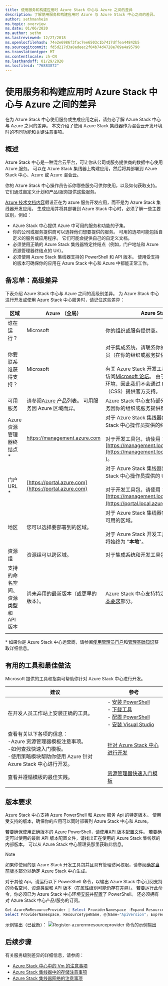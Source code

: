 ```yaml
---
title: 使用服务和构建应用时 Azure Stack 中心与 Azure 之间的差异
description: 了解使用服务和构建应用时 Azure 与 Azure Stack 中心之间的差异。
author: sethmanheim
ms.topic: overview
ms.date: 01/06/2020
ms.author: sethm
ms.lastreviewed: 12/27/2018
ms.openlocfilehash: 74e2e6986f3fac7ee6503c1b7417dffea44842b5
ms.sourcegitcommit: fd5d217d3a8adeec2f04b74d4728e709a4a95790
ms.translationtype: MT
ms.contentlocale: zh-CN
ms.lasthandoff: 01/29/2020
ms.locfileid: "76883872"
---
```

# <a name="differences-between-azure-stack-hub-and-azure-when-using-services-and-building-apps"></a>使用服务和构建应用时 Azure Stack 中心与 Azure 之间的差异

在为 Azure Stack 中心使用服务或生成应用之前，请务必了解 Azure Stack 中心与 Azure 之间的差异。 本文介绍了使用 Azure Stack 集线器作为混合云开发环境时的不同功能和关键注意事项。

## <a name="overview"></a>概述

Azure Stack 中心是一种混合云平台，可让你从公司或服务提供商的数据中心使用 Azure 服务。 可以在 Azure Stack 集线器上构建应用，然后将其部署到 Azure Stack 中心、Azure 或 Azure 混合云。

你的 Azure Stack 中心操作员告诉你哪些服务可供你使用，以及如何获取支持。 它们通过自定义计划和产品/服务提供这些服务。

[Azure 技术文档内容](/azure)假设正在为 azure 服务开发应用，而不是为 Azure Stack 集线器开发应用。 生成应用并将其部署到 Azure Stack 中心时，必须了解一些主要区别，例如：

* Azure Stack 中心提供 Azure 中可用的服务和功能的子集。
* 你的公司或服务提供商可以选择他们想要提供的服务。 可用的选项可能包括自定义的服务或应用程序。 它们可能会提供自己的自定义文档。
* 必须使用正确的 Azure Stack 集线器特定终结点（例如，门户地址和 Azure 资源管理器终结点的 Url）。
* 必须使用 Azure Stack 集线器支持的 PowerShell 和 API 版本。 使用受支持的版本可确保你的应用在 Azure Stack 中心和 Azure 中都能正常工作。

## <a name="cheat-sheet-high-level-differences"></a>备忘单：高级差异

下表介绍 Azure Stack 中心与 Azure 之间的高级别差异。 为 Azure Stack 中心进行开发或使用 Azure Stack 中心服务时，请记住这些差异：

| 区域 | Azure （全局） | Azure Stack Hub |
| -------- | ------------- | ----------|
| 谁在运行？ | Microsoft | 你的组织或服务提供商。|
| 你要联系谁获得支持？ | Microsoft | 对于集成系统，请联系你的 Azure Stack 中心操作员（在你的组织或服务提供商处）以获得支持。<br><br>有关 Azure Stack 开发工具包（ASDK）支持，请访问[Microsoft 论坛](https://social.msdn.microsoft.com/Forums/en-US/home?forum=AzureStack)。 由于开发工具包是一个评估环境，因此我们不会通过 Microsoft 客户支持服务（CSS）提供官方支持。
| 可用服务 | 请参阅[Azure 产品](https://azure.microsoft.com/services/?b=17.04b)列表。 可用服务因 Azure 区域而异。 | Azure Stack 中心支持部分 Azure 服务。 实际服务因你的组织或服务提供商选择提供的服务而异。
| Azure 资源管理器终结点 * | https://management.azure.com | 对于 Azure Stack 集线器集成系统，请使用 Azure Stack 中心操作员提供的终结点。<br><br>对于开发工具包，请使用： [https://management.local.azurestack.external](https://management.local.azurestack.external )。
| 门户 URL * | [https://portal.azure.com](https://portal.azure.com) | 对于 Azure Stack 集线器集成系统，请使用 Azure Stack 中心操作员提供的 URL。<br><br>对于开发工具包，请使用： [https://management.local.azurestack.external](https://portal.local.azurestack.external )。
| 地区 | 您可以选择要部署到的区域。 | 对于 Azure Stack 集线器集成系统，请使用系统中可用的区域。<br><br>对于 Azure Stack 开发工具包（ASDK），该区域将始终为 "**本地**"。
| 资源组 | 资源组可以跨区域。 | 对于集成系统和开发工具包，仅有一个区域。
|支持的命名空间、资源类型和 API 版本 | 尚未弃用的最新版本（或更早的版本）。 | Azure Stack 中心支持特定版本。 请参阅本文的[版本要求](#version-requirements)部分。
| | |

\* 如果你是 Azure Stack 中心运营商，请参阅[使用管理员门户](../operator/azure-stack-manage-portals.md)和[管理基础知识](../operator/azure-stack-manage-basics.md)获取详细信息。

## <a name="helpful-tools-and-best-practices"></a>有用的工具和最佳做法

Microsoft 提供的工具和指南可帮助你针对 Azure Stack 中心进行开发。

| 建议 | 参考 |
| -------- | ------------- |
| 在开发人员工作站上安装正确的工具。 | - [安装 PowerShell](../operator/azure-stack-powershell-install.md)<br>- [下载工具](../operator/azure-stack-powershell-download.md)<br>- [配置 PowerShell](azure-stack-powershell-configure-user.md)<br>- [安装 Visual Studio](azure-stack-install-visual-studio.md)
| 查看有关以下各项的信息：<br>-Azure 资源管理器模板注意事项。<br>-如何查找快速入门模板。<br>-使用策略模块帮助你使用 Azure 针对 Azure Stack 中心进行开发。 | [针对 Azure Stack 中心进行开发](azure-stack-developer.md) |
| 查看并遵循模板的最佳实践。 | [资源管理器快速入门模板](https://aka.ms/aa6yz42)
| | |

## <a name="version-requirements"></a>版本要求

Azure Stack 中心支持 Azure PowerShell 和 Azure 服务 Api 的特定版本。 使用受支持的版本，确保你的应用可以同时部署到 Azure Stack 中心和 Azure。

若要确保使用正确版本的 Azure PowerShell，请使用[API 版本配置文件](azure-stack-version-profiles.md)。 若要确定可以使用的最新 API 版本配置文件，请找出正在使用的 Azure Stack 集线器的内部版本。 可以从 Azure Stack 中心管理员那里获取此信息。

> [!NOTE]
> 如果你使用的是 Azure Stack 开发工具包并且具有管理访问权限，请参阅[确定当前版本](../operator/azure-stack-updates.md)部分以确定 Azure Stack 中心生成。

对于其他 Api，请运行以下 PowerShell 命令，以输出 Azure Stack 中心订阅支持的命名空间、资源类型和 API 版本（在属性级别可能仍存在差异）。 若要运行此命令，你必须已为 Azure Stack 中心环境[安装](../operator/azure-stack-powershell-install.md)并[配置](azure-stack-powershell-configure-user.md)了 PowerShell。 还必须拥有对 Azure Stack 中心产品/服务的订阅。

```powershell
Get-AzureRmResourceProvider | Select ProviderNamespace -Expand ResourceTypes | Select * -Expand ApiVersions | `
Select ProviderNamespace, ResourceTypeName, @{Name="ApiVersion"; Expression={$_}} 
```

示例输出（已截断）： ![Register-azurermresourceprovider 命令的示例输出](media/azure-stack-considerations/image1.png)

## <a name="next-steps"></a>后续步骤

有关服务级别差异的详细信息，请参阅：

* [Azure Stack 中心中的 Vm 的注意事项](azure-stack-vm-considerations.md)
* [Azure Stack 集线器中的存储注意事项](azure-stack-acs-differences.md)
* [Azure Stack 集线器网络的注意事项](azure-stack-network-differences.md)
